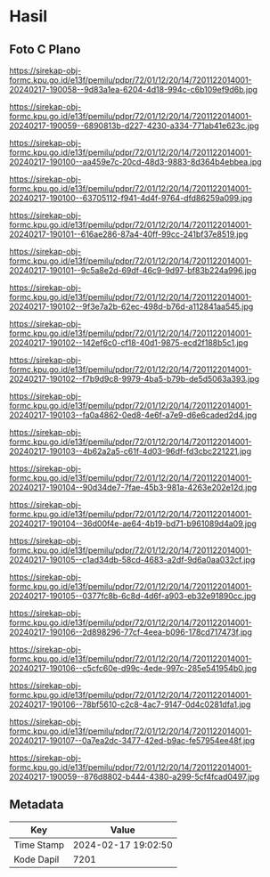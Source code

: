 # Hasil

## Foto C Plano

https://sirekap-obj-formc.kpu.go.id/e13f/pemilu/pdpr/72/01/12/20/14/7201122014001-20240217-190058--9d83a1ea-6204-4d18-994c-c6b109ef9d6b.jpg

https://sirekap-obj-formc.kpu.go.id/e13f/pemilu/pdpr/72/01/12/20/14/7201122014001-20240217-190059--6890813b-d227-4230-a334-771ab41e623c.jpg

https://sirekap-obj-formc.kpu.go.id/e13f/pemilu/pdpr/72/01/12/20/14/7201122014001-20240217-190100--aa459e7c-20cd-48d3-9883-8d364b4ebbea.jpg

https://sirekap-obj-formc.kpu.go.id/e13f/pemilu/pdpr/72/01/12/20/14/7201122014001-20240217-190100--63705112-f941-4d4f-9764-dfd86259a099.jpg

https://sirekap-obj-formc.kpu.go.id/e13f/pemilu/pdpr/72/01/12/20/14/7201122014001-20240217-190101--616ae286-87a4-40ff-99cc-241bf37e8519.jpg

https://sirekap-obj-formc.kpu.go.id/e13f/pemilu/pdpr/72/01/12/20/14/7201122014001-20240217-190101--9c5a8e2d-69df-46c9-9d97-bf83b224a996.jpg

https://sirekap-obj-formc.kpu.go.id/e13f/pemilu/pdpr/72/01/12/20/14/7201122014001-20240217-190102--9f3e7a2b-62ec-498d-b76d-a112841aa545.jpg

https://sirekap-obj-formc.kpu.go.id/e13f/pemilu/pdpr/72/01/12/20/14/7201122014001-20240217-190102--142ef6c0-cf18-40d1-9875-ecd2f188b5c1.jpg

https://sirekap-obj-formc.kpu.go.id/e13f/pemilu/pdpr/72/01/12/20/14/7201122014001-20240217-190102--f7b9d9c8-9979-4ba5-b79b-de5d5063a393.jpg

https://sirekap-obj-formc.kpu.go.id/e13f/pemilu/pdpr/72/01/12/20/14/7201122014001-20240217-190103--fa0a4862-0ed8-4e6f-a7e9-d6e6caded2d4.jpg

https://sirekap-obj-formc.kpu.go.id/e13f/pemilu/pdpr/72/01/12/20/14/7201122014001-20240217-190103--4b62a2a5-c61f-4d03-96df-fd3cbc221221.jpg

https://sirekap-obj-formc.kpu.go.id/e13f/pemilu/pdpr/72/01/12/20/14/7201122014001-20240217-190104--90d34de7-7fae-45b3-981a-4263e202e12d.jpg

https://sirekap-obj-formc.kpu.go.id/e13f/pemilu/pdpr/72/01/12/20/14/7201122014001-20240217-190104--36d00f4e-ae64-4b19-bd71-b961089d4a09.jpg

https://sirekap-obj-formc.kpu.go.id/e13f/pemilu/pdpr/72/01/12/20/14/7201122014001-20240217-190105--c1ad34db-58cd-4683-a2df-9d6a0aa032cf.jpg

https://sirekap-obj-formc.kpu.go.id/e13f/pemilu/pdpr/72/01/12/20/14/7201122014001-20240217-190105--0377fc8b-6c8d-4d6f-a903-eb32e91890cc.jpg

https://sirekap-obj-formc.kpu.go.id/e13f/pemilu/pdpr/72/01/12/20/14/7201122014001-20240217-190106--2d898296-77cf-4eea-b096-178cd717473f.jpg

https://sirekap-obj-formc.kpu.go.id/e13f/pemilu/pdpr/72/01/12/20/14/7201122014001-20240217-190106--c5cfc60e-d99c-4ede-997c-285e541954b0.jpg

https://sirekap-obj-formc.kpu.go.id/e13f/pemilu/pdpr/72/01/12/20/14/7201122014001-20240217-190106--78bf5610-c2c8-4ac7-9147-0d4c0281dfa1.jpg

https://sirekap-obj-formc.kpu.go.id/e13f/pemilu/pdpr/72/01/12/20/14/7201122014001-20240217-190107--0a7ea2dc-3477-42ed-b9ac-fe57954ee48f.jpg

https://sirekap-obj-formc.kpu.go.id/e13f/pemilu/pdpr/72/01/12/20/14/7201122014001-20240217-190059--876d8802-b444-4380-a299-5cf4fcad0497.jpg


## Metadata

| Key        | Value               |
| ---------- | ------------------- |
| Time Stamp | 2024-02-17 19:02:50 |
| Kode Dapil | 7201                |



